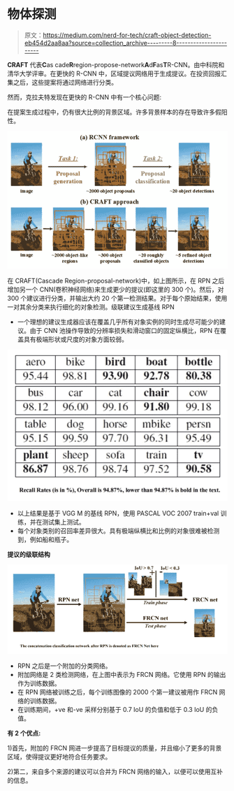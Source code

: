 # 物体探测

> 原文：<https://medium.com/nerd-for-tech/craft-object-detection-eb454d2aa8aa?source=collection_archive---------8----------------------->

**CRAFT** 代表**C**as cade**R**region-propose-network**A**d**F**as**T**R-CNN。由中科院和清华大学评审。在更快的 R-CNN 中，区域提议网络用于生成提议。在投资回报汇集之后，这些提案将通过网络进行分类。

然而，克拉夫特发现在更快的 R-CNN 中有一个核心问题:

在提案生成过程中，仍有很大比例的背景区域。许多背景样本的存在导致许多假阳性。

![](img/ac9efa52448b485fe37b3104e61d0af0.png)

在 CRAFT(Cascade Region-proposal-network)中，如上图所示，在 RPN 之后增加另一个 CNN(卷积神经网络)来生成更少的提议(即这里的 300 个)。然后，对 300 个建议进行分类，并输出大约 20 个第一检测结果。对于每个原始结果，使用一对其余分类来执行细化的对象检测。级联建议生成基线 RPN

*   一个理想的建议生成器应该在覆盖几乎所有对象实例的同时生成尽可能少的建议。由于 CNN 池操作导致的分辨率损失和滑动窗口的固定纵横比，RPN 在覆盖具有极端形状或尺度的对象方面较弱。

![](img/e16a9a223c0150eb3012577f9b364f78.png)

*   以上结果是基于 VGG M 的基线 RPN，使用 PASCAL VOC 2007 train+val 训练，并在测试集上测试。
*   每个对象类别的召回率差异很大。具有极端纵横比和比例的对象很难被检测到，例如船和瓶子。

**提议的级联结构**

![](img/572c2d1a620baee2c8584fa5cfd6c795.png)

*   RPN 之后是一个附加的分类网络。
*   附加网络是 2 类检测网络，在上图中表示为 FRCN 网络。它使用 RPN 的输出作为训练数据。
*   在 RPN 网络被训练之后，每个训练图像的 2000 个第一建议被用作 FRCN 网络的训练数据。
*   在训练期间，+ve 和-ve 采样分别基于 0.7 IoU 的负值和低于 0.3 IoU 的负值。

**有 2 个优点:**

1)首先，附加的 FRCN 网进一步提高了目标提议的质量，并且缩小了更多的背景区域，使得提议更好地符合任务要求。

2)第二，来自多个来源的建议可以合并为 FRCN 网络的输入，以便可以使用互补的信息。